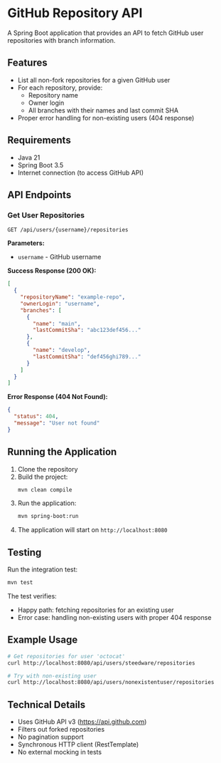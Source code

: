 # GitHub Repository API

A Spring Boot application that provides an API to fetch GitHub user repositories with branch information.

## Features

- List all non-fork repositories for a given GitHub user
- For each repository, provide:
  - Repository name
  - Owner login
  - All branches with their names and last commit SHA
- Proper error handling for non-existing users (404 response)

## Requirements

- Java 21
- Spring Boot 3.5
- Internet connection (to access GitHub API)

## API Endpoints

### Get User Repositories

```
GET /api/users/{username}/repositories
```

**Parameters:**
- `username` - GitHub username

**Success Response (200 OK):**
```json
[
  {
    "repositoryName": "example-repo",
    "ownerLogin": "username",
    "branches": [
      {
        "name": "main",
        "lastCommitSha": "abc123def456..."
      },
      {
        "name": "develop",
        "lastCommitSha": "def456ghi789..."
      }
    ]
  }
]
```

**Error Response (404 Not Found):**
```json
{
  "status": 404,
  "message": "User not found"
}
```

## Running the Application

1. Clone the repository
2. Build the project:
   ```bash
   mvn clean compile
   ```
3. Run the application:
   ```bash
   mvn spring-boot:run
   ```
4. The application will start on `http://localhost:8080`

## Testing

Run the integration test:
```bash
mvn test
```

The test verifies:
- Happy path: fetching repositories for an existing user
- Error case: handling non-existing users with proper 404 response

## Example Usage

```bash
# Get repositories for user 'octocat'
curl http://localhost:8080/api/users/steedware/repositories

# Try with non-existing user
curl http://localhost:8080/api/users/nonexistentuser/repositories
```

## Technical Details

- Uses GitHub API v3 (https://api.github.com)
- Filters out forked repositories
- No pagination support
- Synchronous HTTP client (RestTemplate)
- No external mocking in tests
